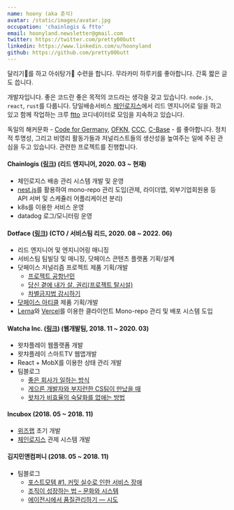 ```yaml
---
name: hoony (aka 춘식)
avatar: /static/images/avatar.jpg
occupation: 'chainlogis & ftto'
email: hoonyland.newsletter@gmail.com
twitter: https://twitter.com/pretty00butt
linkedin: https://www.linkedin.com/u/hoonyland
github: https://github.com/pretty00butt
---
```


달리기🏃를 하고 아쉬탕가🧘 수련을 합니다. 무라카미 하루키를 좋아합니다. 간혹 짧은 글도 씁니다.

개발자입니다. 좋은 코드란 좋은 목적의 코드라는 생각을 갖고 있습니다. `node.js`, `react`, `rust`를 다룹니다. 당일배송서비스 [체인로지스](https://chainlogis.com/)에서 리드 엔지니어로 일을 하고 있고 함께 작업하는 크루 [ftto](https://ftto.kr) 코디네이터로 모임을 지속하고 있습니다.

독일의 해커문화 - [Code for Germany](https://www.codefor.de/), [OFKN](https://okfn.org), [CCC](https://www.ccc.de/), [C-Base](https://www.c-base.org/) - 를 좋아합니다. 정치적 투명성, 그리고 비영리 활동가들과 저널리스트들의 생산성을 높여주는 일에 주된 관심을 두고 있습니다. 관련한 프로젝트를 진행합니다.

#### Chainlogis ([링크](https://doobalhero.kr)) (리드 엔지니어, 2020. 03 ~ 현재)

- 체인로지스 배송 관리 시스템 개발 및 운영
- [nest.js](https://nestjs.com/)를 활용하여 mono-repo 관리 도입(관제, 라이더앱, 외부기업회원용 등 API 서버 및 스케쥴러 어플리케이션 분리)
- k8s를 이용한 서비스 운영
- datadog 로그/모니터링 운영

#### Dotface ([링크](https://dotface.kr)) (CTO / 서비스팀 리드, 2020. 08 ~ 2022. 06)

- 리드 엔지니어 및 엔지니어링 매니징
- 서비스팀 팀빌딩 및 매니징, 닷페이스 콘텐츠 플랫폼 기획/설계
- 닷페이스 저널리즘 프로젝트 제품 기획/개발
  - [프로젝트 공항난민](https://dotface.kr/topics/airport-refugee)
  - [당신 곁에 내가 살. 권리(프로젝트 탈시설)](https://dotface.kr/topics/right-to-life)
  - [차별금지법 감시하기](https://dotface.kr/topics/equality-act)
- [닷페이스 아티클](https://articles.dotface.kr) 제품 기획/개발
- [Lerna](https://lerna.js.org/)와 [Vercel](https://vercel.com)를 이용한 클라이언트 Mono-repo 관리 및 배포 시스템 도입

#### Watcha Inc. ([링크](https://watcha.com)) (웹개발팀, 2018. 11 ~ 2020. 03)

- 왓챠플레이 웹플랫폼 개발
- 왓챠플레이 스마트TV 웹앱개발
- React + MobX를 이용한 상태 관리 개발
- 팀블로그
  - [좋은 회사가 일하는 방식](https://medium.com/watcha/%EC%A2%8B%EC%9D%80-%ED%9A%8C%EC%82%AC%EA%B0%80-%EC%9D%BC%ED%95%98%EB%8A%94-%EB%B0%A9%EC%8B%9D-75e6b2420e41)
  - [게으른 개발자와 부지런한 CS팀이 만났을 때](https://medium.com/watcha/%EA%B2%8C%EC%9C%BC%EB%A5%B8-%EA%B0%9C%EB%B0%9C%EC%9E%90%EC%99%80-%EB%B6%80%EC%A7%80%EB%9F%B0%ED%95%9C-cs%ED%8C%80%EC%9D%B4-%EB%A7%8C%EB%82%AC%EC%9D%84-%EB%95%8C-17d0ef60c378)
  - [왓챠가 비효율의 숙달화를 없애는 방법](https://medium.com/watcha/%EC%99%93%EC%B1%A0%EA%B0%80-%EB%B9%84%ED%9A%A8%EC%9C%A8%EC%9D%98-%EC%88%99%EB%8B%AC%ED%99%94%EB%A5%BC-%EC%97%86%EC%95%A0%EB%8A%94-%EB%B0%A9%EB%B2%95-f608e51bd09a)

#### Incubox (2018. 05 ~ 2018. 11)

- [위즈랩](https://wizlab.net/) 초기 개발
- [체인로지스](https://doobalhero.kr) 관제 시스템 개발

#### 김지민앤컴퍼니 (2018. 05 ~ 2018. 11)

- 팀블로그
  - [포스트모템 #1. 커밋 실수로 인한 서비스 장애](https://medium.com/kimjimin-company/%ED%8F%AC%EC%8A%A4%ED%8A%B8%EB%AA%A8%ED%85%9C-1-%EC%BB%A4%EB%B0%8B-%EC%8B%A4%EC%88%98%EB%A1%9C-%EC%9D%B8%ED%95%9C-%EC%84%9C%EB%B9%84%EC%8A%A4-%EC%9E%A5%EC%95%A0-f60e778680a6)
  - [조직이 성장하는 법 – 문화와 시스템](https://hoonyland.medium.com/%EC%A1%B0%EC%A7%81%EC%9D%B4-%EC%84%B1%EC%9E%A5%ED%95%98%EB%8A%94-%EB%B2%95-%EB%AC%B8%ED%99%94%EC%99%80-%EC%8B%9C%EC%8A%A4%ED%85%9C-db7730febc8)
  - [에이전시에서 품질관리하기 — 시도](https://hoonyland.medium.com/%EC%97%90%EC%9D%B4%EC%A0%84%EC%8B%9C%EC%97%90%EC%84%9C-%ED%92%88%EC%A7%88%EA%B4%80%EB%A6%AC%ED%95%98%EA%B8%B0-%EC%8B%9C%EB%8F%84-fa80608d36d5)
